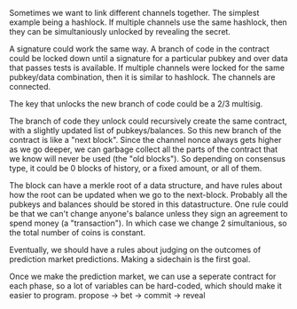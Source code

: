 Sometimes we want to link different channels together. The simplest example being a hashlock. If multiple channels use the same hashlock, then they can be simultaniously unlocked by revealing the secret.

A signature could work the same way. A branch of code in the contract could be locked down until a signature for a particular pubkey and over data that passes tests is available. If multiple channels were locked for the same pubkey/data combination, then it is similar to hashlock. The channels are connected.

The key that unlocks the new branch of code could be a 2/3 multisig.

The branch of code they unlock could recursively create the same contract, with a slightly updated list of pubkeys/balances. So this new branch of the contract is like a "next block". Since the channel nonce always gets higher as we go deeper, we can garbage collect all the parts of the contract that we know will never be used (the "old blocks").
So depending on consensus type, it could be 0 blocks of history, or a fixed amount, or all of them.

The block can have a merkle root of a data structure, and have rules about how the root can be updated when we go to the next-block.
Probably all the pubkeys and balances should be stored in this datastructure. 
One rule could be that we can't change anyone's balance unless they sign an agreement to spend money (a "transaction"). In which case we change 2 simultanious, so the total number of coins is constant.

Eventually, we should have a rules about judging on the outcomes of prediction market predictions. Making a sidechain is the first goal.

Once we make the prediction market, we can use a seperate contract for each phase, so a lot of variables can be hard-coded, which should make it easier to program.
propose -> bet -> commit -> reveal